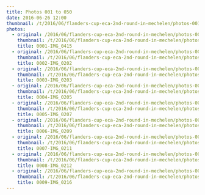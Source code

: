```yaml
---
title: Photos 001 to 050
date: 2016-06-26 12:00
thumbnail: /t/2016/06/flanders-cup-eca-2nd-round-in-mechelen/photos-001-to-050/0001-img_0415.jpg
photos:
  - original: /2016/06/flanders-cup-eca-2nd-round-in-mechelen/photos-001-to-050/0001-img_0415.jpg
    thumbnail: /t/2016/06/flanders-cup-eca-2nd-round-in-mechelen/photos-001-to-050/0001-img_0415.jpg
    title: 0001-IMG_0415
  - original: /2016/06/flanders-cup-eca-2nd-round-in-mechelen/photos-001-to-050/0002-img_0202.jpg
    thumbnail: /t/2016/06/flanders-cup-eca-2nd-round-in-mechelen/photos-001-to-050/0002-img_0202.jpg
    title: 0002-IMG_0202
  - original: /2016/06/flanders-cup-eca-2nd-round-in-mechelen/photos-001-to-050/0003-img_0203.jpg
    thumbnail: /t/2016/06/flanders-cup-eca-2nd-round-in-mechelen/photos-001-to-050/0003-img_0203.jpg
    title: 0003-IMG_0203
  - original: /2016/06/flanders-cup-eca-2nd-round-in-mechelen/photos-001-to-050/0004-img_0205.jpg
    thumbnail: /t/2016/06/flanders-cup-eca-2nd-round-in-mechelen/photos-001-to-050/0004-img_0205.jpg
    title: 0004-IMG_0205
  - original: /2016/06/flanders-cup-eca-2nd-round-in-mechelen/photos-001-to-050/0005-img_0207.jpg
    thumbnail: /t/2016/06/flanders-cup-eca-2nd-round-in-mechelen/photos-001-to-050/0005-img_0207.jpg
    title: 0005-IMG_0207
  - original: /2016/06/flanders-cup-eca-2nd-round-in-mechelen/photos-001-to-050/0006-img_0209.jpg
    thumbnail: /t/2016/06/flanders-cup-eca-2nd-round-in-mechelen/photos-001-to-050/0006-img_0209.jpg
    title: 0006-IMG_0209
  - original: /2016/06/flanders-cup-eca-2nd-round-in-mechelen/photos-001-to-050/0007-img_0211.jpg
    thumbnail: /t/2016/06/flanders-cup-eca-2nd-round-in-mechelen/photos-001-to-050/0007-img_0211.jpg
    title: 0007-IMG_0211
  - original: /2016/06/flanders-cup-eca-2nd-round-in-mechelen/photos-001-to-050/0008-img_0212.jpg
    thumbnail: /t/2016/06/flanders-cup-eca-2nd-round-in-mechelen/photos-001-to-050/0008-img_0212.jpg
    title: 0008-IMG_0212
  - original: /2016/06/flanders-cup-eca-2nd-round-in-mechelen/photos-001-to-050/0009-img_0216.jpg
    thumbnail: /t/2016/06/flanders-cup-eca-2nd-round-in-mechelen/photos-001-to-050/0009-img_0216.jpg
    title: 0009-IMG_0216
---
```

